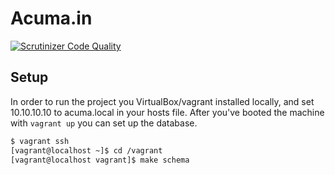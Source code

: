 # Acuma.in
[![Scrutinizer Code Quality](https://scrutinizer-ci.com/g/e-spres-oh/acuma.in/badges/quality-score.png?b=master)](https://scrutinizer-ci.com/g/e-spres-oh/acuma.in/?branch=master)

## Setup

In order to run the project you VirtualBox/vagrant installed locally, and set 10.10.10.10 to acuma.local in your hosts file.
After you've booted the machine with `vagrant up` you can set up the database.

```sh
$ vagrant ssh
[vagrant@localhost ~]$ cd /vagrant
[vagrant@localhost vagrant]$ make schema
```

